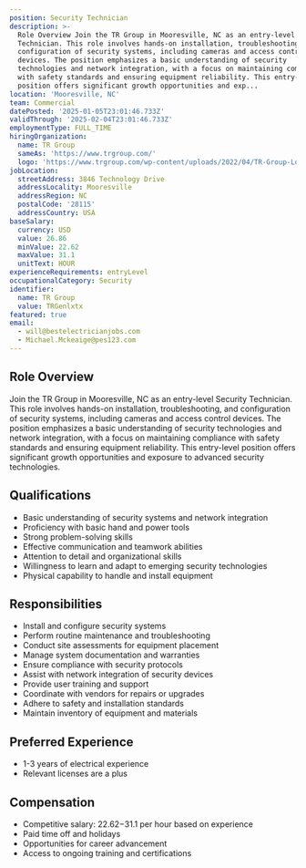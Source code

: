 ```yaml
---
position: Security Technician
description: >-
  Role Overview Join the TR Group in Mooresville, NC as an entry-level Security
  Technician. This role involves hands-on installation, troubleshooting, and
  configuration of security systems, including cameras and access control
  devices. The position emphasizes a basic understanding of security
  technologies and network integration, with a focus on maintaining compliance
  with safety standards and ensuring equipment reliability. This entry-level
  position offers significant growth opportunities and exp...
location: 'Mooresville, NC'
team: Commercial
datePosted: '2025-01-05T23:01:46.733Z'
validThrough: '2025-02-04T23:01:46.733Z'
employmentType: FULL_TIME
hiringOrganization:
  name: TR Group
  sameAs: 'https://www.trgroup.com/'
  logo: 'https://www.trgroup.com/wp-content/uploads/2022/04/TR-Group-Logo.png'
jobLocation:
  streetAddress: 3846 Technology Drive
  addressLocality: Mooresville
  addressRegion: NC
  postalCode: '28115'
  addressCountry: USA
baseSalary:
  currency: USD
  value: 26.86
  minValue: 22.62
  maxValue: 31.1
  unitText: HOUR
experienceRequirements: entryLevel
occupationalCategory: Security
identifier:
  name: TR Group
  value: TRGenlxtx
featured: true
email:
  - will@bestelectricianjobs.com
  - Michael.Mckeaige@pes123.com
---
```




## Role Overview

Join the TR Group in Mooresville, NC as an entry-level Security Technician. This role involves hands-on installation, troubleshooting, and configuration of security systems, including cameras and access control devices. The position emphasizes a basic understanding of security technologies and network integration, with a focus on maintaining compliance with safety standards and ensuring equipment reliability. This entry-level position offers significant growth opportunities and exposure to advanced security technologies.

## Qualifications

- Basic understanding of security systems and network integration
- Proficiency with basic hand and power tools
- Strong problem-solving skills
- Effective communication and teamwork abilities
- Attention to detail and organizational skills
- Willingness to learn and adapt to emerging security technologies
- Physical capability to handle and install equipment

## Responsibilities

- Install and configure security systems
- Perform routine maintenance and troubleshooting
- Conduct site assessments for equipment placement
- Manage system documentation and warranties
- Ensure compliance with security protocols
- Assist with network integration of security devices
- Provide user training and support
- Coordinate with vendors for repairs or upgrades
- Adhere to safety and installation standards
- Maintain inventory of equipment and materials

## Preferred Experience

- 1-3 years of electrical experience
- Relevant licenses are a plus

## Compensation

- Competitive salary: $22.62-$31.1 per hour based on experience
- Paid time off and holidays
- Opportunities for career advancement
- Access to ongoing training and certifications
